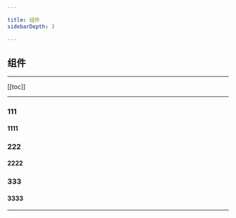```yaml
---

title: 组件
sidebarDepth: 3

---
```


## 组件

---

[[toc]]

---

### 111

#### 1111

### 222

#### 2222

### 333

#### 3333

---
